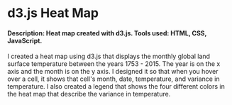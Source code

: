 # d3.js Heat Map

#### Description: Heat map created with d3.js. Tools used: HTML, CSS, JavaScript.

I created a heat map using d3.js that displays the monthly global land surface temperature between the years 1753 - 2015. The year is on the x axis and the month is on the y axis. I designed it so that when you hover over a cell, it shows that cell's month, date, temperature, and variance in temperature. I also created a legend that shows the four different colors in the heat map that describe the variance in temperature.
